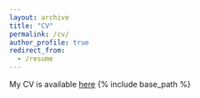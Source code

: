 ```yaml
---
layout: archive
title: "CV"
permalink: /cv/
author_profile: true
redirect_from:
  - /resume
---
```

My CV is available [here](https://salehajafri.github.io)
{% include base_path %}

